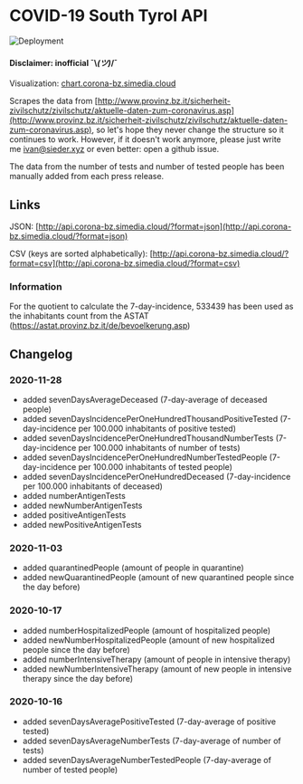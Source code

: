 # COVID-19 South Tyrol API
![Deployment](https://github.com/ivansieder/corona-bz-api/workflows/lambda-deploy/badge.svg)
#### Disclaimer: inofficial ¯\\_(ツ)_/¯

Visualization: [chart.corona-bz.simedia.cloud](https://chart.corona-bz.simedia.cloud)

Scrapes the data from [http://www.provinz.bz.it/sicherheit-zivilschutz/zivilschutz/aktuelle-daten-zum-coronavirus.asp](http://www.provinz.bz.it/sicherheit-zivilschutz/zivilschutz/aktuelle-daten-zum-coronavirus.asp), so let's hope they never change the structure so it continues to work. However, if it doesn't work anymore, please just write me [ivan@sieder.xyz](mailto:ivan@sieder.xyz) or even better: open a github issue.

The data from the number of tests and number of tested people has been manually added from each press release.

## Links
JSON: [http://api.corona-bz.simedia.cloud/?format=json](http://api.corona-bz.simedia.cloud/?format=json)

CSV (keys are sorted alphabetically): [http://api.corona-bz.simedia.cloud/?format=csv](http://api.corona-bz.simedia.cloud/?format=csv)

### Information
For the quotient to calculate the 7-day-incidence, 533439 has been used as the inhabitants count from the ASTAT (https://astat.provinz.bz.it/de/bevoelkerung.asp)

## Changelog
### 2020-11-28
- added sevenDaysAverageDeceased (7-day-average of deceased people)
- added sevenDaysIncidencePerOneHundredThousandPositiveTested (7-day-incidence per 100.000 inhabitants of positive tested)
- added sevenDaysIncidencePerOneHundredThousandNumberTests (7-day-incidence per 100.000 inhabitants of number of tests)
- added sevenDaysIncidencePerOneHundredNumberTestedPeople (7-day-incidence per 100.000 inhabitants of tested people)
- added sevenDaysIncidencePerOneHundredDeceased (7-day-incidence per 100.000 inhabitants of deceased)
- added numberAntigenTests
- added newNumberAntigenTests
- added positiveAntigenTests
- added newPositiveAntigenTests

### 2020-11-03
- added quarantinedPeople (amount of people in quarantine)
- added newQuarantinedPeople (amount of new quarantined people since the day before)

### 2020-10-17
- added numberHospitalizedPeople (amount of hospitalized people)
- added newNumberHospitalizedPeople (amount of new hospitalized people since the day before)
- added numberIntensiveTherapy (amount of people in intensive therapy)
- added newNumberIntensiveTherapy (amount of new people in intensive therapy since the day before)

### 2020-10-16
- added sevenDaysAveragePositiveTested (7-day-average of positive tested)
- added sevenDaysAverageNumberTests (7-day-average of number of tests)
- added sevenDaysAverageNumberTestedPeople (7-day-average of number of tested people)